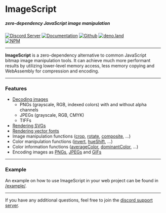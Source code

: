 # ImageScript
##### zero-dependency JavaScript image manipulation
[![Discord Server](https://img.shields.io/discord/691713541262147687.svg?label=Discord&logo=discord&logoColor=ffffff&color=7389D8&labelColor=6A7EC2&style=for-the-badge)](https://discord.gg/8hPrwAH)
[![Documentation](https://img.shields.io/badge/Documentationn-informational?style=for-the-badge)](https://oss-is.dreadful.tech/)
[![Github](https://img.shields.io/badge/Github-Repository-181717?logo=github&style=for-the-badge)](https://github.com/matmen/ImageScript)
[![deno.land](https://img.shields.io/badge/deno.land-181717?logo=deno&style=for-the-badge)](https://deno.land/x/imagescript)  
[![NPM](https://nodei.co/npm/imagescript.png)](https://www.npmjs.com/package/imagescript)

---

**ImageScript** is a zero-dependency alternative to common JavaScript bitmap image manipulation tools.
It can achieve much more performant results by utilizing lower-level memory access, less memory copying and WebAssembly for compression and encoding.

---

### Features
- [Decoding images](https://oss-is.dreadful.tech/classes/_imagescript_.image.html#decode)
  - PNGs (grayscale, RGB, indexed colors) with and without alpha channels
  - JPEGs (grayscale, RGB, CMYK)
  - TIFFs
- [Rendering SVGs](https://oss-is.dreadful.tech/classes/_imagescript_.image.html#rendersvg)
- [Rendering vector fonts](https://oss-is.dreadful.tech/classes/_imagescript_.image.html#rendertext)
- Image manipulation functions ([crop](https://oss-is.dreadful.tech/classes/_imagescript_.image.html#crop), [rotate](https://oss-is.dreadful.tech/classes/_imagescript_.image.html#rotate), [composite](https://oss-is.dreadful.tech/classes/_imagescript_.image.html#composite), ...)
- Color manipulation functions ([invert](https://oss-is.dreadful.tech/classes/_imagescript_.image.html#invert), [hueShift](https://oss-is.dreadful.tech/classes/_imagescript_.image.html#hueshift), ...)
- Color information functions ([averageColor](https://oss-is.dreadful.tech/classes/_imagescript_.image.html#averagecolor), [dominantColor](https://oss-is.dreadful.tech/classes/_imagescript_.image.html#dominantcolor), ...)
- Encoding images as [PNGs](https://oss-is.dreadful.tech/classes/_imagescript_.image.html#encode), [JPEGs](https://oss-is.dreadful.tech/classes/_imagescript_.image.html#encodejpeg) and [GIFs](https://oss-is.dreadful.tech/classes/_imagescript_.gif.html#encode)

---

### Example
An example on how to use ImageScript in your web project can be found in [/example/](/example/).

---

If you have any additional questions, feel free to join the [discord support server](https://discord.gg/8hPrwAH).
